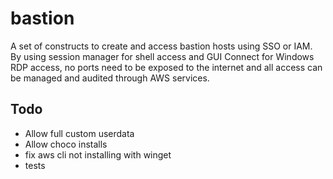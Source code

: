 # bastion

A set of constructs to create and access bastion hosts using SSO or IAM. By using session manager for shell access and GUI Connect for Windows RDP access, no ports need to be exposed to the internet and all access can be managed and audited through AWS services.

## Todo

- Allow full custom userdata
- Allow choco installs
- fix aws cli not installing with winget
- tests
